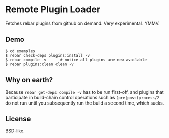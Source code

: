 # Remote Plugin Loader

Fetches rebar plugins from github on demand. Very experimental. YMMV.

## Demo

    $ cd examples
    $ rebar check-deps plugins:install -v
    $ rebar compile -v      # notice all plugins are now available
    $ rebar plugins:clean clean -v

## Why on earth?

Because `rebar get-deps compile -v` has to be run first-off, and plugins that
participate in build-chain control operations such as `(pre|post)process/2` do
not run until you subsequently run the build a second time, which sucks.

## License

BSD-like.
